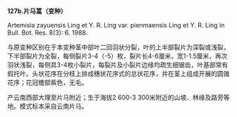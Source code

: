 **127b.片马蒿（变种）**

Artemisia zayuensis Ling et Y. R. Ling var. pienmaensis Ling et Y. R. Ling in Bull. Bot. Res. 8(3): 6. 1988.

与原变种区别在于本变种茎中部叶二回羽状分裂，叶的上半部裂片为深裂或浅裂，下半部裂片为全裂，每侧裂片3-4（-5）枚，裂片长4-6厘米，宽1-1.5厘米，再次羽状浅裂，每侧具3-4枚小裂片，每裂片及小裂片边缘均疏生细锯齿，叶基部常有假托叶。头状花序在分枝上排成穗状花序式的总状花序，并在茎上组成开展的圆锥花序；花冠檐部紫色，无毛。

产云南西部大理至片马附近；生于海拔2 600-3 300米附近的山坡、林缘及路旁等地。模式标本采自云南片马。
